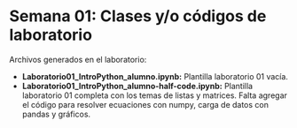 # Semana 01: Clases y/o códigos de laboratorio

Archivos generados en el laboratorio:

*   **Laboratorio01_IntroPython_alumno.ipynb:** Plantilla laboratorio 01 vacía.
*   **Laboratorio01_IntroPython_alumno-half-code.ipynb:** Plantilla laboratorio 01 completa con los temas de listas y matrices. Falta agregar el código para resolver ecuaciones con numpy, carga de datos con pandas y gráficos.
